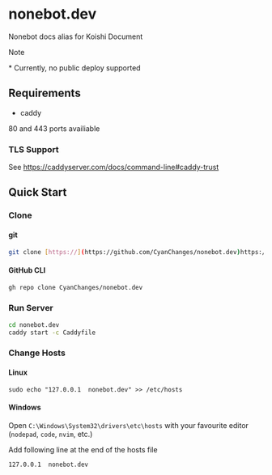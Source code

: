 # nonebot.dev
Nonebot docs alias for Koishi Document

> [!NOTE]
> \* Currently, no public deploy supported

## Requirements
- caddy  

80 and 443 ports availiable

### TLS Support
See <https://caddyserver.com/docs/command-line#caddy-trust>

## Quick Start

### Clone

#### git
```sh
git clone [https://](https://github.com/CyanChanges/nonebot.dev)https://github.com/CyanChanges/nonebot.dev
```
#### GitHub CLI
```sh
gh repo clone CyanChanges/nonebot.dev
```

### Run Server

```sh
cd nonebot.dev
caddy start -c Caddyfile
```

### Change Hosts

#### Linux
```shell
sudo echo "127.0.0.1  nonebot.dev" >> /etc/hosts
```

#### Windows
Open `C:\Windows\System32\drivers\etc\hosts`
with your favourite editor (`nodepad`, `code`, `nvim`, etc.)

Add following line at the end of the hosts file
```hosts
127.0.0.1  nonebot.dev
```
